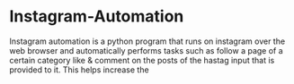 # Instagram-Automation
Instagram automation is a python program that runs on instagram over the web browser and automatically performs tasks such as follow a page of a certain category like &amp; comment on the posts of the hastag input that is provided to it. This helps increase the  
